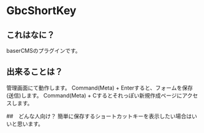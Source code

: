 # GbcShortKey

## これはなに？
baserCMSのプラグインです。

## 出来ることは？
管理画面にて動作します。
Command(Meta) + Enterすると、フォームを保存(送信)します。
Command(Meta) + Cするとそれっぽい新規作成ページにアクセスします。

##　どんな人向け？
簡単に保存するショートカットキーを表示したい場合はいいと思います。
